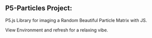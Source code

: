 ## P5-Particles Project:

P5.js Library for imaging a Random Beautiful Particle Matrix with JS.

View Environment and refresh for a relaxing vibe.